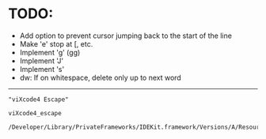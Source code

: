 # TODO:
* Add option to prevent cursor jumping back to the start of the line
* Make 'e' stop at [, etc.
* Implement 'g' (gg)
* Implement 'J'
* Implement 's'
* dw: If on whitespace, delete only up to next word

---

    "viXcode4 Escape"

    viXcode4_escape

    /Developer/Library/PrivateFrameworks/IDEKit.framework/Versions/A/Resources/IDETextKeyBindingSet.plist
